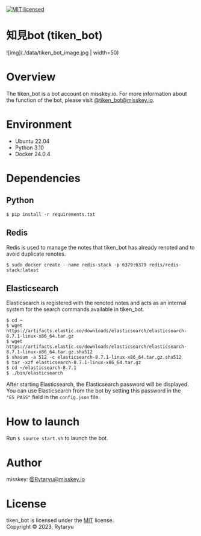 [![MIT licensed][shield-license]](#)

[shield-license]: https://img.shields.io/badge/license-MIT-blue.svg

# 知見bot (tiken_bot)
![img](./data/tiken_bot_image.jpg | width=50)

# Overview
The tiken_bot is a bot account on misskey.io.
For more information about the function of the bot, please visit [@tiken_bot@misskey.io](https://misskey.io/@tiken_bot).

# Environment
- Ubuntu 22.04
- Python 3.10
- Docker 24.0.4

# Dependencies
## Python
```
$ pip install -r requirements.txt
```

## Redis
Redis is used to manage the notes that tiken_bot has already renoted and to avoid duplicate renotes.
```
$ sudo docker create --name redis-stack -p 6379:6379 redis/redis-stack:latest
```

## Elasticsearch
Elasticsearch is registered with the renoted notes and acts as an internal system for the search commands available in tiken_bot.
```
$ cd ~
$ wget https://artifacts.elastic.co/downloads/elasticsearch/elasticsearch-8.7.1-linux-x86_64.tar.gz
$ wget https://artifacts.elastic.co/downloads/elasticsearch/elasticsearch-8.7.1-linux-x86_64.tar.gz.sha512
$ shasum -a 512 -c elasticsearch-8.7.1-linux-x86_64.tar.gz.sha512
$ tar -xzf elasticsearch-8.7.1-linux-x86_64.tar.gz
$ cd ~/elasticsearch-8.7.1
$ ./bin/elasticsearch
```

After starting Elasticsearch, the Elasticsearch password will be displayed.
You can use Elasticsearch from the bot by setting this password in the `"ES_PASS"` field in the `config.json` file.

# How to launch
Run `$ source start.sh` to launch the bot.

# Author
misskey: [@Rytaryu@misskey.io](https://misskey.io/@Rytaryu)

# License
tiken_bot is licensed under the [MIT](./LICENSE) license.  
Copyright &copy; 2023, Rytaryu